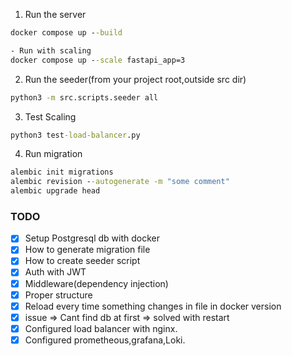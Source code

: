 1. Run the server

```cmd
docker compose up --build

- Run with scaling
docker compose up --scale fastapi_app=3
```

2. Run the seeder(from your project root,outside src dir)

```cmd
python3 -m src.scripts.seeder all
```

3. Test Scaling

```cmd
python3 test-load-balancer.py
```

4. Run migration

```cmd
alembic init migrations
alembic revision --autogenerate -m "some comment"
alembic upgrade head
```

### TODO

- [x] Setup Postgresql db with docker
- [x] How to generate migration file
- [x] How to create seeder script
- [x] Auth with JWT
- [x] Middleware(dependency injection)
- [x] Proper structure
- [x] Reload every time something changes in file in docker version
- [x] issue ⇒ Cant find db at first => solved with restart
- [x] Configured load balancer with nginx.
- [x] Configured prometheous,grafana,Loki.
